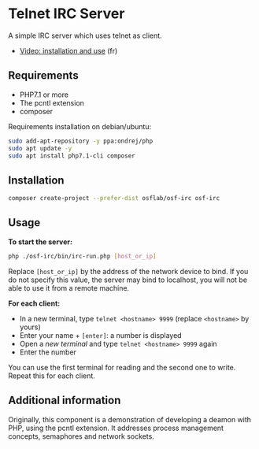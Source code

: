 # Telnet IRC Server

A simple IRC server which uses telnet as client.

* [Video: installation and use](https://www.youtube.com/watch?v=DPWG_JqfoI8) (fr)

## Requirements

* PHP7.1 or more
* The pcntl extension
* composer

Requirements installation on debian/ubuntu:

```bash
sudo add-apt-repository -y ppa:ondrej/php
sudo apt update -y
sudo apt install php7.1-cli composer
```

## Installation


```bash
composer create-project --prefer-dist osflab/osf-irc osf-irc
```

## Usage

**To start the server:**

```bash
php ./osf-irc/bin/irc-run.php [host_or_ip]
```

Replace `[host_or_ip]` by the address of the network device to bind. If you do 
not specify this value, the server may bind to localhost, you will not be able 
to use it from a remote machine.

**For each client:**

* In a new terminal, type `telnet <hostname> 9999` (replace `<hostname>` by yours) 
* Enter your name + `[enter]`: a number is displayed
* Open a *new terminal* and type `telnet <hostname> 9999` again
* Enter the number

You can use the first terminal for reading and the second one to write. Repeat 
this for each client.

## Additional information

Originally, this component is a demonstration of developing a deamon with PHP, 
using the pcntl extension. It addresses process management concepts, semaphores 
and network sockets.
